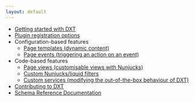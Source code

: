 ```yaml
---
layout: default
---
```


- [Getting started with DXT](./GETTING_STARTED.md)
- [Plugin registration options](./PLUGIN_OPTIONS.md)
- Configuration-based features
  - [Page templates (dynamic content)](./features/configuration-based/PAGE_TEMPLATES.md)
  - [Page events (triggering an action on an event)](./features/configuration-based/PAGE_EVENTS.md)
- Code-based features
  - [Page views (customisable views with Nunjucks)](./features/code-based/PAGE_VIEWS.md)
  - [Custom Nunjucks/liquid filters](./PLUGIN_OPTIONS.md#custom-filters)
  - [Custom services (modifying the out-of-the-box behaviour of DXT)](./features/code-based/CUSTOM_SERVICES.md)
- [Contributing to DXT](./CONTRIBUTING.md)
- [Schema Reference Documentation](./schemas/README.md)
